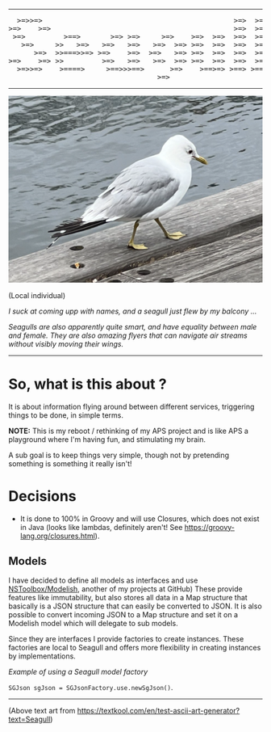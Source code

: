 
----
<pre>
  >=>>=>                                             >=>  >=> 
>=>    >=>                                           >=>  >=> 
 >=>         >==>       >=> >=>     >=>    >=>  >=>  >=>  >=> 
   >=>     >>   >=>   >=>   >=>   >=>  >=> >=>  >=>  >=>  >=> 
      >=>  >>===>>=> >=>    >=>  >=>   >=> >=>  >=>  >=>  >=> 
>=>    >=> >>         >=>   >=>   >=>  >=> >=>  >=>  >=>  >=> 
  >=>>=>    >====>     >==>>>==>      >=>    >==>=> >==> >==> 
                                   >=>                
</pre>
----

![](pics/SeaGull-small.png)

(Local individual)

_I suck at coming upp with names, and a seagull just flew by my balcony ..._

_Seagulls are also apparently quite smart, and have equality between male and female. They are also amazing flyers that
can navigate air streams without visibly moving their wings._

-----

# So, what is this about ?

It is about information flying around between different services, triggering things to be done, in simple terms.

**NOTE:** This is my reboot / rethinking of my APS project and is like APS a playground where I'm having fun, and
stimulating my brain.

A sub goal is to keep things very simple, though not by pretending something is something it really isn't!

# Decisions

- It is done to 100% in Groovy and will use Closures, which does not exist in Java (looks like lambdas, definitely
aren't! See <https://groovy-lang.org/closures.html>).

## Models

I have decided to define all models as interfaces and use 
[NSToolbox/Modelish](https://github.com/tombensve/NS-Toolbox/tree/main/Modelish), another of my projects at GitHub) 
These provide features like immutability, but also stores all data in a Map structure that
basically is a JSON structure that can easily be converted to JSON. It is also possible to convert 
incoming JSON to a Map structure and set it on a Modelish model which will delegate to sub models.

Since they are interfaces I provide factories to create instances. These factories are local to 
Seagull and offers more flexibility in creating instances by implementations.

_Example of using a Seagull model factory_

`SGJson sgJson = SGJsonFactory.use.newSgJson()`.

----

(Above text art from <https://textkool.com/en/test-ascii-art-generator?text=Seagull>)